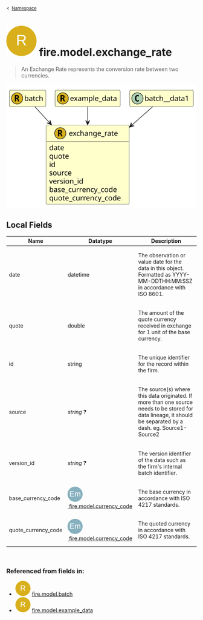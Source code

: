 <sub>&lt;&nbsp; [Namespace](index.md)</sub>
# <img src='images/recordType-lg.svg'/> fire.model.exchange_rate
>  
>An Exchange Rate represents the conversion rate between two currencies.
> 
<img src='images/fire.model.exchange_rate.svg'/>


## Local Fields

<table >
  <thead>
    <tr>
      <th>Name</th>
      <th>Datatype</th>
      <th>Description</th>
    </tr>
  </thead>
  <tbody>
    <tr>
        <td>date</td>
        <td>datetime</td>
        <td><p>The observation or value date for the data in this object. Formatted as YYYY-MM-DDTHH:MM:SSZ in accordance with ISO 8601.</p>
</td>
    </tr>
    <tr>
        <td>quote</td>
        <td>double</td>
        <td><p>The amount of the quote currency received in exchange for 1 unit of the base currency.</p>
</td>
    </tr>
    <tr>
        <td>id</td>
        <td>string</td>
        <td><p>The unique identifier for the record within the firm.</p>
</td>
    </tr>
    <tr>
        <td>source</td>
        <td><i>string</i> <b>?</b></td>
        <td><p>The source(s) where this data originated. If more than one source needs to be stored for data lineage, it should be separated by a dash. eg. Source1-Source2</p>
</td>
    </tr>
    <tr>
        <td>version_id</td>
        <td><i>string</i> <b>?</b></td>
        <td><p>The version identifier of the data such as the firm's internal batch identifier.</p>
</td>
    </tr>
    <tr>
        <td>base_currency_code</td>
        <td><a href='UDT-fire.model.currency_code.html'><img src='images/enumType.svg'/>&nbsp;fire.model.currency_code</a></td>
        <td><p>The base currency in accordance with ISO 4217 standards.</p>
</td>
    </tr>
    <tr>
        <td>quote_currency_code</td>
        <td><a href='UDT-fire.model.currency_code.html'><img src='images/enumType.svg'/>&nbsp;fire.model.currency_code</a></td>
        <td><p>The quoted currency in accordance with ISO 4217 standards.</p>
</td>
    </tr>

  </tbody>
</table>
      

<br/>

### Referenced from fields in:
- <img src='images/recordType.svg'/> [fire.model.batch](UDT-fire.model.batch.md)
- <img src='images/recordType.svg'/> [fire.model.example_data](UDT-fire.model.example_data.md)
